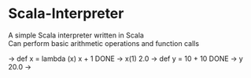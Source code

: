 # Scala-Interpreter
A simple Scala interpreter written in Scala  
Can perform basic arithmetic operations and function calls

-> def x = lambda (x) x + 1
DONE
-> x(1)
2.0
-> def y = 10 + 10
DONE
-> y
20.0
-> 
